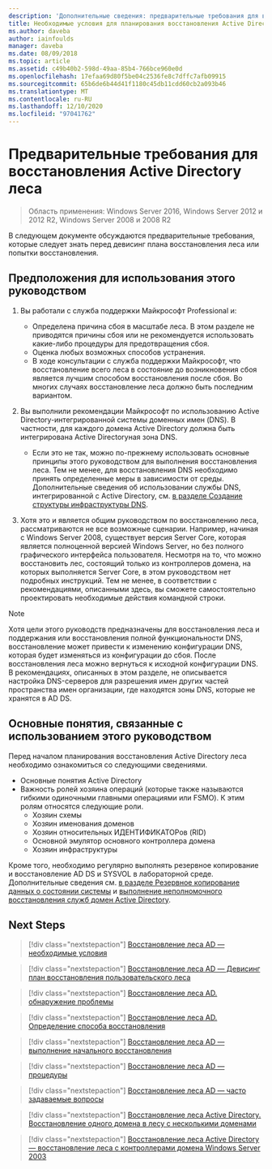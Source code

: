 ```yaml
---
description: 'Дополнительные сведения: предварительные требования для восстановления Active Directory леса'
title: Необходимые условия для планирования восстановления Active Directory леса
ms.author: daveba
author: iainfoulds
manager: daveba
ms.date: 08/09/2018
ms.topic: article
ms.assetid: c49b40b2-598d-49aa-85b4-766bce960e0d
ms.openlocfilehash: 17efaa69d80f5be04c2536fe8c7dffc7afb09915
ms.sourcegitcommit: 65b6de6b44d41f1180c45db11cdd60cb2a093b46
ms.translationtype: MT
ms.contentlocale: ru-RU
ms.lasthandoff: 12/10/2020
ms.locfileid: "97041762"
---
```

# <a name="active-directory-forest-recovery-prerequisites"></a>Предварительные требования для восстановления Active Directory леса

> Область применения: Windows Server 2016, Windows Server 2012 и 2012 R2, Windows Server 2008 и 2008 R2

В следующем документе обсуждаются предварительные требования, которые следует знать перед девисинг плана восстановления леса или попытки восстановления.

## <a name="assumptions-for-using-this-guide"></a>Предположения для использования этого руководством

1. Вы работали с служба поддержки Майкрософт Professional и:
   - Определена причина сбоя в масштабе леса. В этом разделе не приводятся причины сбоя или не рекомендуется использовать какие-либо процедуры для предотвращения сбоя.
   - Оценка любых возможных способов устранения.
   - В ходе консультации с служба поддержки Майкрософт, что восстановление всего леса в состояние до возникновения сбоя является лучшим способом восстановления после сбоя. Во многих случаях восстановление леса должно быть последним вариантом.

1. Вы выполнили рекомендации Майкрософт по использованию Active Directory-интегрированной системы доменных имен (DNS). В частности, для каждого домена Active Directory должна быть интегрирована Active Directoryная зона DNS.
   - Если это не так, можно по-прежнему использовать основные принципы этого руководством для выполнения восстановления леса. Тем не менее, для восстановления DNS необходимо принять определенные меры в зависимости от среды. Дополнительные сведения об использовании службы DNS, интегрированной с Active Directory, см. [в разделе Создание структуры инфраструктуры DNS](../../ad-ds/plan/Creating-a-DNS-Infrastructure-Design.md).

1. Хотя это и является общим руководством по восстановлению леса, рассматриваются не все возможные сценарии. Например, начиная с Windows Server 2008, существует версия Server Core, которая является полноценной версией Windows Server, но без полного графического интерфейса пользователя. Несмотря на то, что можно восстановить лес, состоящий только из контроллеров домена, на которых выполняется Server Core, в этом руководством нет подробных инструкций. Тем не менее, в соответствии с рекомендациями, описанными здесь, вы сможете самостоятельно проектировать необходимые действия командной строки.

> [!NOTE]
> Хотя цели этого руководств предназначены для восстановления леса и поддержания или восстановления полной функциональности DNS, восстановление может привести к изменению конфигурации DNS, которая будет изменяться из конфигурации до сбоя. После восстановления леса можно вернуться к исходной конфигурации DNS. В рекомендациях, описанных в этом разделе, не описывается настройка DNS-серверов для разрешения имен других частей пространства имен организации, где находятся зоны DNS, которые не хранятся в AD DS.

## <a name="concepts-for-using-this-guide"></a>Основные понятия, связанные с использованием этого руководством

Перед началом планирования восстановления Active Directory леса необходимо ознакомиться со следующими сведениями.

- Основные понятия Active Directory
- Важность ролей хозяина операций (которые также называются гибкими одиночными главными операциями или FSMO). К этим ролям относятся следующие роли.
  - Хозяин схемы
  - Хозяин именования доменов
  - Хозяин относительных ИДЕНТИФИКАТОРов (RID)
  - Основной эмулятор основного контроллера домена
  - Хозяин инфраструктуры

Кроме того, необходимо регулярно выполнять резервное копирование и восстановление AD DS и SYSVOL в лабораторной среде. Дополнительные сведения см. [в разделе Резервное копирование данных о состоянии системы](AD-Forest-Recovery-Procedures.md) и [выполнение неполномочного восстановления служб домен Active Directory](AD-Forest-Recovery-Procedures.md).

## <a name="next-steps"></a>Next Steps

> [!div class="nextstepaction"]
> [Восстановление леса AD — необходимые условия](AD-Forest-Recovery-Prerequisties.md)

> [!div class="nextstepaction"]
> [Восстановление леса AD — Девисинг план восстановления пользовательского леса](AD-Forest-Recovery-Devising-a-Plan.md)

> [!div class="nextstepaction"]
> [Восстановление леса AD. обнаружение проблемы](AD-Forest-Recovery-Identify-the-Problem.md)

> [!div class="nextstepaction"]
> [Восстановление леса AD. Определение способа восстановления](AD-Forest-Recovery-Determine-how-to-Recover.md)

> [!div class="nextstepaction"]
> [Восстановление леса AD — выполнение начального восстановления](AD-Forest-Recovery-Perform-initial-recovery.md)

> [!div class="nextstepaction"]
> [Восстановление леса AD — процедуры](AD-Forest-Recovery-Procedures.md)

> [!div class="nextstepaction"]
> [Восстановление леса AD — часто задаваемые вопросы](AD-Forest-Recovery-FAQ.md)

> [!div class="nextstepaction"]
> [Восстановление леса Active Directory. Восстановление одного домена в лесу с несколькими доменами](AD-Forest-Recovery-Single-Domain-in-Multidomain-Recovery.md)

> [!div class="nextstepaction"]
> [Восстановление леса Active Directory — восстановление леса с контроллерами домена Windows Server 2003](AD-Forest-Recovery-Windows-Server-2003.md)
